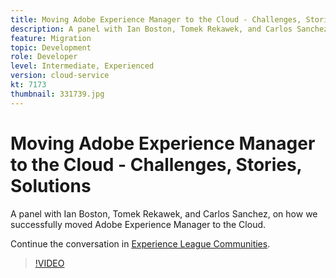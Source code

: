 ```yaml
---
title: Moving Adobe Experience Manager to the Cloud - Challenges, Stories, Solutions
description: A panel with Ian Boston, Tomek Rekawek, and Carlos Sanchez, on how we successfully moved Adobe Experience Manager to the Cloud.
feature: Migration
topic: Development
role: Developer
level: Intermediate, Experienced
version: cloud-service
kt: 7173
thumbnail: 331739.jpg
---
```


# Moving Adobe Experience Manager to the Cloud - Challenges, Stories, Solutions 

A panel with Ian Boston, Tomek Rekawek, and Carlos Sanchez, on how we successfully moved Adobe Experience Manager to the Cloud.

Continue the conversation in <a href="http://adobe.ly/36Yd3v6">Experience League Communities</a>.

>[!VIDEO](https://video.tv.adobe.com/v/331739/?quality=12&learn=on&hidetitle=true)